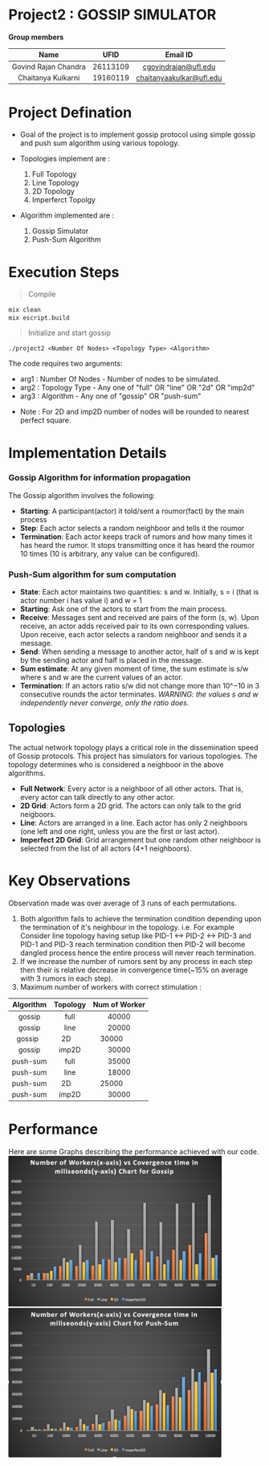 # Project2 : GOSSIP SIMULATOR

**Group members**

| Name                 | UFID     | Email ID                 |
| :------------------: | :------: | :----------------------: |
| Govind Rajan Chandra | 26113109 | cgovindrajan@ufl.edu     |
| Chaitanya Kulkarni   | 19160119 | chaitanyaakulkar@ufl.edu |

# Project Defination

- Goal of the project is to implement gossip protocol using simple gossip and push sum algorithm using various topology.
- Topologies implement are : 
  1. Full Topology
  2. Line Topology
  3. 2D Topology
  4. Imperferct Topolgy

- Algorithm implemented are :
  1. Gossip Simulator
  2. Push-Sum Algorithm

# Execution Steps

> Compile

```
mix clean
mix escript.build
```
 
> Initialize and start gossip

``` 
./project2 <Number Of Nodes> <Topology Type> <Algorithm>
```
The code requires two arguments: 
* arg1 : Number Of Nodes - Number of nodes to be simulated.
* arg2 : Topology Type - Any one of "full" OR "line" OR "2d" OR "imp2d"
* arg3 : Algorithm - Any one of "gossip" OR "push-sum"

- Note : For 2D and imp2D number of nodes will be rounded to nearest perfect square.

# Implementation Details

### Gossip Algorithm for information propagation ###

The Gossip algorithm involves the following:
* **Starting**: A participant(actor) it told/sent a roumor(fact) by the main process
* **Step**: Each actor selects a random neighboor and tells it the roumor 
* **Termination**: Each actor keeps track of rumors and how many times it has heard the rumor. It stops transmitting once it has heard the roumor 10 times (10 is arbitrary, any value can be configured).

### Push-Sum algorithm for sum computation ###

* **State**: Each actor maintains two quantities: s and w. Initially, s = i (that is actor number i has value i) and w = 1
* **Starting**: Ask one of the actors to start from the main process.
* **Receive**: Messages sent and received are pairs of the form (s, w). Upon receive, an actor adds received pair to its own corresponding values. Upon receive, each actor selects a random neighboor and sends it a message.
* **Send**: When sending a message to another actor, half of s and w is kept by the sending actor and half is placed in the message.
* **Sum estimate**: At any given moment of time, the sum estimate is s/w where s and w are the current values of an actor.
* **Termination**: If an actors ratio s/w did not change more than 10^−10 in 3 consecutive rounds the actor terminates. 
_WARNING: the values s and w independently never converge, only the ratio does._

## Topologies ##

The actual network topology plays a critical role in the dissemination speed of Gossip protocols. This project has simulators for various topologies. The topology determines who is considered a neighboor in the above algorithms.

* **Full Network**:  Every actor is a neighboor of all other actors. That is, every actor can talk directly to any other actor.
* **2D Grid**: Actors form a 2D grid. The actors can only talk to the grid neigboors.
* **Line**: Actors are arranged in a line. Each actor has only 2 neighboors (one left and one right, unless you are the first or last actor).
* **Imperfect 2D Grid**: Grid arrangement but one random other neighboor is selected from the list of all actors (4+1 neighboors).


# Key Observations #

Observation made was over average of 3 runs of each permutations.
1. Both algorithm fails to achieve the termination condition depending upon the termination of it's neighbour in the topology. i.e. For example Consider line topology having setup like PID-1 <-> PID-2 <-> PID-3 and PID-1 and PID-3 reach termination condition then PID-2 will become dangled process hence the entire process will never reach termination.
2. If we increase the number of rumors sent by any process in each step then their is relative decrease in convergence time(~15% on average with 3 rumors in each step).
3. Maximum number of workers with correct stimulation :


| Algorithm | Topology | Num of Worker |
| :-------: | :------: | :-----------: |
| gossip    | full     | 40000          |
| gossip    | line     | 20000          |
| gossip    | 2D       | 30000          |
| gossip    | imp2D    | 30000          |
| push-sum  | full     | 35000          |
| push-sum  | line     | 18000          |
| push-sum  | 2D       | 25000          |
| push-sum  | imp2D    | 30000          |



# Performance 

Here are some Graphs describing the performance achieved with our code.
<img src="resource/Chart_Gossip.png" width="425" height="300">
<img src="resource/Chart_Push-Sum.png" width="425" height="300">





